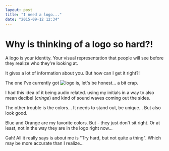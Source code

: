```yaml
---
layout: post
title: "I need a logo..."
date: "2015-09-12 12:34"
---
```


# Why is thinking of a logo so hard?!

A logo is your identity. Your visual representation that people will see before they realize who they're looking at.

It gives a lot of information about you. But how can I get it right?!

The one I've currently got ![logo](http://dan-bennett.me/assets/images/logo.png) is, let's be honest... a bit crap.

I had this idea of it being audio related. using my initials in a way to also mean decibel (*cringe*) and kind of sound waves coming out the sides.

The other trouble is the colors... It needs to stand out, be unique... But also look good.

Blue and Orange are my favorite colors. But - they just don't sit right. Or at least, not in the way they are in the logo right now...

Gah! All it really says is about me is "Try hard, but not quite a thing". Which may be more accurate than I realize...
